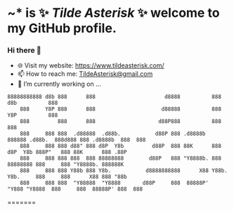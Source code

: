 **~*** is ✨ _Tilde Asterisk_ ✨ welcome to my GitHub profile.
=======
### Hi there 👋
- 🌐 Visit my website: https://www.tildeasterisk.com/
- 📫 How to reach me: TildeAsterisk@gmail.com
- 🔭 I’m currently working on ...
```
88888888888 d8b 888      888                      d8888          888                    d8b          888      
    888     Y8P 888      888                     d88888          888                    Y8P          888      
    888         888      888                    d88P888          888                                 888      
    888     888 888  .d88888  .d88b.           d88P 888 .d8888b  888888 .d88b.  888d888 888 .d8888b  888  888 
    888     888 888 d88" 888 d8P  Y8b         d88P  888 88K      888   d8P  Y8b 888P"   888 88K      888 .88P 
    888     888 888 888  888 88888888        d88P   888 "Y8888b. 888   88888888 888     888 "Y8888b. 888888K  
    888     888 888 Y88b 888 Y8b.           d8888888888      X88 Y88b. Y8b.     888     888      X88 888 "88b 
    888     888 888  "Y88888  "Y8888       d88P     888  88888P'  "Y888 "Y8888  888     888  88888P' 888  888 
```

=======
<!--
- 🌱 I’m currently learning ...
- 👯 I’m looking to collaborate on ...
- 🤔 I’m looking for help with ...
- 💬 Ask me about ...
- ⚡ Fun fact: ...

<h1><strong>~ CandyBox, The Original.</strong></h1>
<iframe id="cbframe" scrolling="no" frameBorder="0"  src="https://candybox2.github.io/candybox/"></iframe>
 <p>* When working on creating an ASCII art web game, it is hard not to draw inspiration from CandyBox. Originally released in April 2013. The sequel is programmed in TypeScript, whereas the original is in JavaScript.</p> -->
